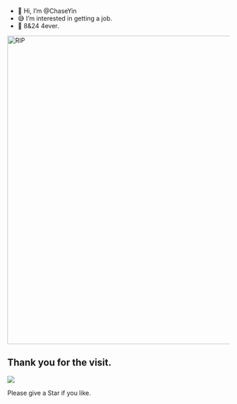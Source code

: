 - 👋 Hi, I’m @ChaseYin
- 😅 I’m interested in getting a job. 
- 💜 8&24 4ever.


<a href="https://github.com/biaochenxuying/split">
  <img align='center' width='600px' height='700px' margin='0 auto' alt="RIP" src="https://s1.ax1x.com/2022/03/09/b2HHrn.jpg" />

</a>


## Thank you for the visit.

![](http://profile-counter.glitch.me/ChaseYin/count.svg)

Please give a Star if you like.

<!---
ChaseYin/ChaseYin is a ✨ special ✨ repository because its `README.md` (this file) appears on your GitHub profile.
You can click the Preview link to take a look at your changes.
--->
